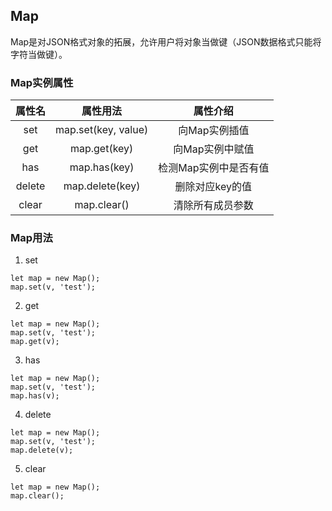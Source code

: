 ## Map

Map是对JSON格式对象的拓展，允许用户将对象当做键（JSON数据格式只能将字符当做键）。

### Map实例属性

|属性名|属性用法|属性介绍|
|:--:|:--:|:--:|
|set|map.set(key, value)|向Map实例插值|
|get|map.get(key)|向Map实例中赋值|
|has|map.has(key)|检测Map实例中是否有值|
|delete|map.delete(key)|删除对应key的值|
|clear|map.clear()|清除所有成员参数|

### Map用法

1. set

```
let map = new Map();
map.set(v, 'test');
```


2. get
```
let map = new Map();
map.set(v, 'test');
map.get(v);
```


3. has 
```
let map = new Map();
map.set(v, 'test');
map.has(v);
```

4. delete
```
let map = new Map();
map.set(v, 'test');
map.delete(v);
```

5. clear
```
let map = new Map();
map.clear();
```

